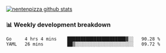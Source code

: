 [![nentenpizza github stats](https://github-readme-stats.vercel.app/api?username=nentenpizza&count_private=true)](https://github.com/anuraghazra/github-readme-stats)

### 📊 Weekly development breakdown
<!--START_SECTION:waka-->

```text
Go     4 hrs 4 mins    ██████████████████████▓░░   90.28 %
YAML   26 mins         ██▒░░░░░░░░░░░░░░░░░░░░░░   09.72 %
```

<!--END_SECTION:waka-->

